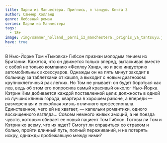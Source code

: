 ```yaml
---
title: Парни из Манчестера. Пригнись, я танцую. Книга 3
author: Саммер Холланд
genre: Любовный роман
series: Парни из Манчестера
tags:
  - 18+
image: /img/sammer_holland__parni_iz_manchestera._prignis_ya_tantsuyu.jpeg
have: true
---
```

В Нью-Йорке Том «Тыковка» Гибсон признан молодым гением из Британии. Кажется, что он движется только вперед, вытаскивая вместе с собой не только компанию «Феллоу Хэнд», но и всю индустрию автомобильных аксессуаров. Однажды он на пять минут заходит в больницу за таблетками от кашля, а выходит с новым диагнозом: крупноклеточный рак легких. Но Том не унывает: он будет бороться как лев, ведь об этом его попросила самый красивый онколог Нью-Йорка. Кэтрин Ким добивается каждой поставленной цели: должность в одной из лучших клиник города, квартира в хорошем районе, а впереди — размеренная и спокойная жизнь отличного профессионала. Единственное, чего ей не хватает, — капельки романтики, одного восхищенного взгляда… Совсем немного живых эмоций, а не поезда чувств, которым сбивает ее новый пациент Том Гибсон. Готовы ли Том и Кэтрин ко всему, что их ждет? Смогут ли справиться со страхом и болью, пройти длинный путь, полный переживаний, и не потерять искру, однажды пробежавшую между ними?